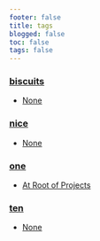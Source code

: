 ```yaml
---
footer: false
title: tags
blogged: false
toc: false
tags: false
---
```



### <a href="#biscuits"><i class="fa fa-tag" aria-hidden="true"></i> biscuits</a>  

- [None](/projects/project01/incomplete%20frontmatter "projects/project01/")  

### <a href="#nice"><i class="fa fa-tag" aria-hidden="true"></i> nice</a>  

- [None](/projects/project01/incomplete%20frontmatter "projects/project01/")  

### <a href="#one"><i class="fa fa-tag" aria-hidden="true"></i> one</a>  

- [At Root of Projects](/projects/root-file "projects/")  

### <a href="#ten"><i class="fa fa-tag" aria-hidden="true"></i> ten</a>  

- [None](/projects/project01/incomplete%20frontmatter "projects/project01/")  
